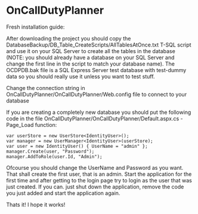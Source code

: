 # OnCallDutyPlanner

Fresh installation guide:

After downloading the project you should copy the DatabaseBackup/DB_Table_CreateScripts/AllTablesAtOnce.txt T-SQL script and use it on your SQL Server to create all the tables in the database (NOTE: you should already have a database on your SQL Server and change the first line in the script to match your database name).
The OCDPDB.bak file is a SQL Express Server test database with test-dummy data so you should really use it unless you want to test stuff.

Change the connection string in OnCallDutyPlanner/OnCallDutyPlanner/Web.config file to connect to your database

If you are creating a completely new database you should put the following code in the file  OnCallDutyPlanner/OnCallDutyPlanner/Default.aspx.cs - Page_Load function:
```
var userStore = new UserStore<IdentityUser>();
var manager = new UserManager<IdentityUser>(userStore);
var user = new IdentityUser() { UserName = "admin" };
manager.Create(user, "Password");
manager.AddToRole(user.Id, "Admin");
```
Ofcourse you should change the UserName and Password as you want. That shall create the first user, that is an admin.
Start the application for the first time and after getting to the login page try to login as the user that was just created. If you can. just shut down the application, remove the code you just added and start the application again.

Thats it! I hope it works!
